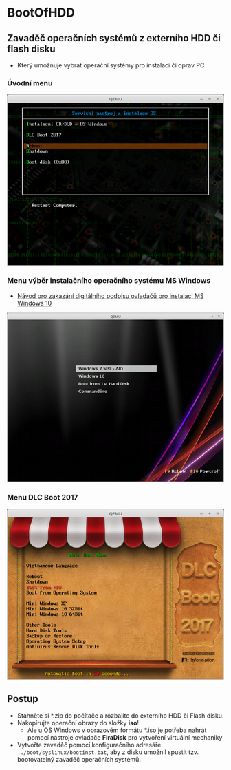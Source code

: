 # BootOfHDD

## Zavaděč operačních systémů z externího HDD či flash disku

- Který umožnuje vybrat operační systémy pro instalaci či oprav PC

### Úvodní menu
![Úvodní menu](/nastroje/images/screen01.png)

### Menu výběr instalačního operačního systému MS Windows

* [Návod pro zakazání digitálního podpisu ovladačů pro instalaci MS Windows 10](https://github.com/skokabob/BootOfHDD/tree/master/nastroje)

![Menu výběr operačního systému MS Windows](/nastroje/images/screen03.png)

### Menu DLC Boot 2017
![Menu DLC Boot 2017](/nastroje/images/screen02.png)

## Postup

- Stahněte si \*.zip do počítače a rozbalíte do externího HDD či Flash disku.
- Nakopírujte operační obrazy do složky **iso**!
  - Ale u OS Windows v obrazovém formátu \*.iso je potřeba nahrát pomocí nástroje ovladače **FiraDisk** pro vytvoření virtuální mechaniky
- Vytvořte zavaděč pomocí konfiguračního adresáře `../boot/syslinux/bootinst.bat`, aby z disku umožnil spustit tzv. bootovatelný zavaděč operačních systémů.
